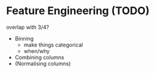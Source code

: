# Feature Engineering (TODO)

overlap with 3/4?

- Binning
    - make things categorical
    - when/why
- Combining columns
- (Normalising columns)

```python

```
